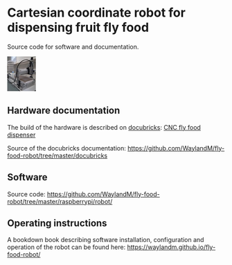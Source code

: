 # Cartesian coordinate robot for dispensing fruit fly food

Source code for software and documentation.

![CNC fly food dispenser](bookdown/images/very_small_system.jpg)

## Hardware documentation
The build of the hardware is described on [docubricks](http://docubricks.com/):
[CNC fly food dispenser](http://docubricks.com/viewer.jsp?id=8652757760093769728)

Source of the docubricks documentation:
https://github.com/WaylandM/fly-food-robot/tree/master/docubricks


## Software 
Source code:
https://github.com/WaylandM/fly-food-robot/tree/master/raspberrypi/robot/

## Operating instructions
A bookdown book describing software installation, configuration and operation of the robot can be found here:
https://waylandm.github.io/fly-food-robot/
